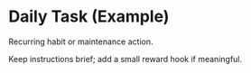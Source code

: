 # Daily Task (Example)
Recurring habit or maintenance action.

Keep instructions brief; add a small reward hook if meaningful.
